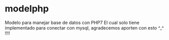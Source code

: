 # modelphp
Modelo para manejar base de datos con PHP7
El cual solo tiene implementado para conectar con mysql, agradecemos aporten con esto ^_^ !!!!
